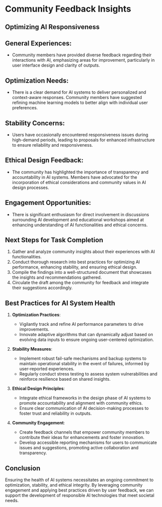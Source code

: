 

# Community Feedback Insights

## Optimizing AI Responsiveness

## General Experiences:
- Community members have provided diverse feedback regarding their interactions with AI, emphasizing areas for improvement, particularly in user interface design and clarity of outputs.

## Optimization Needs:
- There is a clear demand for AI systems to deliver personalized and context-aware responses. Community members have suggested refining machine learning models to better align with individual user preferences.

## Stability Concerns:
- Users have occasionally encountered responsiveness issues during high-demand periods, leading to proposals for enhanced infrastructure to ensure reliability and responsiveness.

## Ethical Design Feedback:
- The community has highlighted the importance of transparency and accountability in AI systems. Members have advocated for the incorporation of ethical considerations and community values in AI design processes.

## Engagement Opportunities:
- There is significant enthusiasm for direct involvement in discussions surrounding AI development and educational workshops aimed at enhancing understanding of AI functionalities and ethical concerns.

## Next Steps for Task Completion
1. Gather and analyze community insights about their experiences with AI functionalities.
2. Conduct thorough research into best practices for optimizing AI performance, enhancing stability, and ensuring ethical design.
3. Compile the findings into a well-structured document that showcases the insights and recommendations gathered.
4. Circulate the draft among the community for feedback and integrate their suggestions accordingly.

## Best Practices for AI System Health
1. **Optimization Practices**:
   - Vigilantly track and refine AI performance parameters to drive improvements.
   - Innovate adaptive algorithms that can dynamically adjust based on evolving data inputs to ensure ongoing user-centered optimization.

2. **Stability Measures**:
   - Implement robust fail-safe mechanisms and backup systems to maintain operational stability in the event of failures, informed by user-reported experiences.
   - Regularly conduct stress testing to assess system vulnerabilities and reinforce resilience based on shared insights.

3. **Ethical Design Principles**:
   - Integrate ethical frameworks in the design phase of AI systems to promote accountability and alignment with community ethics.
   - Ensure clear communication of AI decision-making processes to foster trust and reliability in outputs.

4. **Community Engagement**:
   - Create feedback channels that empower community members to contribute their ideas for enhancements and foster innovation.
   - Develop accessible reporting mechanisms for users to communicate issues and suggestions, promoting active collaboration and transparency.

## Conclusion
Ensuring the health of AI systems necessitates an ongoing commitment to optimization, stability, and ethical integrity. By leveraging community engagement and applying best practices driven by user feedback, we can support the development of responsible AI technologies that meet societal needs.